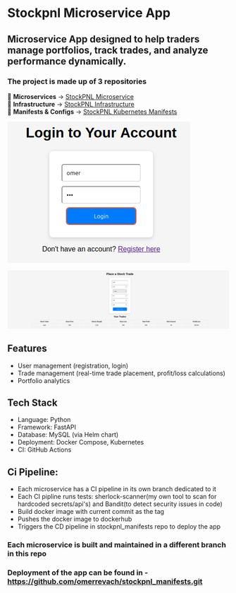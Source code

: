 # Stockpnl Microservice App

## Microservice App designed to help traders manage portfolios, track trades, and analyze performance dynamically.

### The project is made up of 3 repositories
🔹 **Microservices** → [StockPNL Microservice](https://github.com/omerrevach/stockpnl_microservice.git)  
🔹 **Infrastructure** → [StockPNL Infrastructure](https://github.com/omerrevach/stockpnl_infrustructure.git)  
🔹 **Manifests & Configs** → [StockPNL Kubernetes Manifests](https://github.com/omerrevach/stockpnl_manifests_test.git)  

![Architecture Diagram](login.png)

![Architecture Diagram](trade_page.png)

## Features
- User management (registration, login)
- Trade management (real-time trade placement, profit/loss calculations)
- Portfolio analytics

## Tech Stack
- Language: Python
- Framework: FastAPI
- Database: MySQL (via Helm chart)
- Deployment: Docker Compose, Kubernetes
- CI: GitHub Actions

## Ci Pipeline:
- Each microservice has a CI pipeline in its own branch dedicated to it
- Each CI pipline runs tests: sherlock-scanner(my own tool to scan for hardcoded secrets/api's) and Bandit(to detect security issues in code)
- Build docker image with current commit as the tag
- Pushes the docker image to dockerhub
- Triggers the CD pipeline in stockpnl_manifests repo to deploy the app

### Each microservice is built and maintained in a different branch in this repo

### Deployment of the app can be found in - https://github.com/omerrevach/stockpnl_manifests.git

